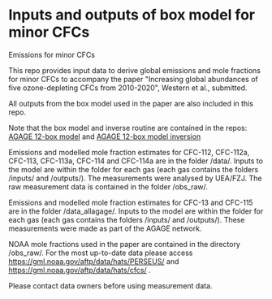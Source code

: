 # Inputs and outputs of box model for minor CFCs
Emissions for minor CFCs

This repo provides input data to derive global emissions and mole fractions for minor CFCs to 
accompany the paper "Increasing global abundances of five ozone-depleting CFCs from 2010-2020",
Western et al., submitted.

All outputs from the box model used in the paper are also included in this repo.

Note that the box model and inverse routine are contained in the repos:
[AGAGE 12-box model](https://github.com/mrghg/py12box) and
[AGAGE 12-box model inversion](https://github.com/mrghg/py12box_invert)

Emissions and modelled mole fraction estimates for CFC-112, CFC-112a, CFC-113, CFC-113a, CFC-114 and CFC-114a are in the folder /data/. Inputs to the model are within the folder for each gas (each gas contains the folders /inputs/ and /outputs/). The measurements were analysed by UEA/FZJ. The raw measurement data is contained in the folder /obs_raw/.

Emissions and modelled mole fraction estimates for CFC-13 and CFC-115 are in the folder /data_allagage/. Inputs to the model are within the folder for each gas (each gas contains the folders /inputs/ and /outputs/). These measurements were made as part of the AGAGE network.

NOAA mole fractions used in the paper are contained in the directory /obs_raw/. For the most up-to-date data please access https://gml.noaa.gov/aftp/data/hats/PERSEUS/ and https://gml.noaa.gov/aftp/data/hats/cfcs/ . 

Please contact data owners before using measurement data.


